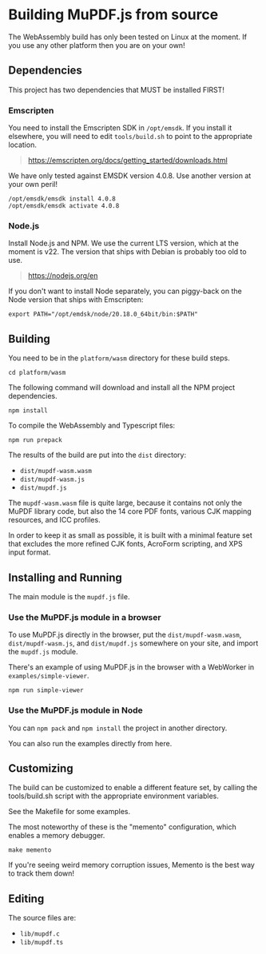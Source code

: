 # Building MuPDF.js from source

The WebAssembly build has only been tested on Linux at the moment.
If you use any other platform then you are on your own!

## Dependencies

This project has two dependencies that MUST be installed FIRST!

### Emscripten

You need to install the Emscripten SDK in `/opt/emsdk`. If you install it
elsewhere, you will need to edit `tools/build.sh` to point to the appropriate
location.

> https://emscripten.org/docs/getting_started/downloads.html

We have only tested against EMSDK version 4.0.8. Use another version at your own peril!

	/opt/emsdk/emsdk install 4.0.8
	/opt/emsdk/emsdk activate 4.0.8

### Node.js

Install Node.js and NPM. We use the current LTS version, which at the moment is v22.
The version that ships with Debian is probably too old to use.

> https://nodejs.org/en

If you don't want to install Node separately, you can piggy-back on the Node version
that ships with Emscripten:

	export PATH="/opt/emdsk/node/20.18.0_64bit/bin:$PATH"

## Building

You need to be in the `platform/wasm` directory for these build steps.

	cd platform/wasm

The following command will download and install all the NPM project dependencies.

	npm install

To compile the WebAssembly and Typescript files:

	npm run prepack

The results of the build are put into the `dist` directory:

- `dist/mupdf-wasm.wasm`
- `dist/mupdf-wasm.js`
- `dist/mupdf.js`

The `mupdf-wasm.wasm` file is quite large, because it contains not only the
MuPDF library code, but also the 14 core PDF fonts, various CJK mapping
resources, and ICC profiles.

In order to keep it as small as possible, it is built with a minimal feature set
that excludes the more refined CJK fonts, AcroForm scripting, and XPS input format.

## Installing and Running

The main module is the `mupdf.js` file.

### Use the MuPDF.js module in a browser

To use MuPDF.js directly in the browser, put the `dist/mupdf-wasm.wasm`,
`dist/mupdf-wasm.js`, and `dist/mupdf.js` somewhere on your site, and import
the `mupdf.js` module.

There's an example of using MuPDF.js in the browser with a WebWorker in `examples/simple-viewer`.

	npm run simple-viewer

### Use the MuPDF.js module in Node

You can `npm pack` and `npm install` the project in another directory.

You can also run the examples directly from here.

## Customizing

The build can be customized to enable a different feature set, by calling
the tools/build.sh script with the appropriate environment variables.

See the Makefile for some examples.

The most noteworthy of these is the "memento" configuration, which enables a
memory debugger.

	make memento

If you're seeing weird memory corruption issues, Memento is the best way to
track them down!

## Editing

The source files are:

- `lib/mupdf.c`
- `lib/mupdf.ts`
